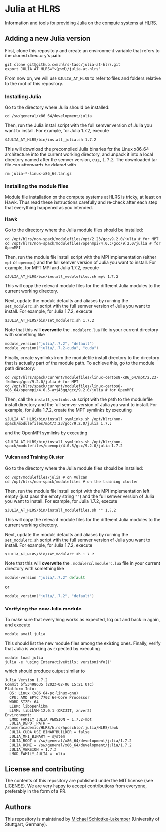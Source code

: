 # Julia at HLRS
Information and tools for providing Julia on the compute systems at HLRS.


## Adding a new Julia version
First, clone this repository and create an environment variable that refers to
the cloned directory's path:
```shell
git clone git@github.com:hlrs-tasc/julia-at-hlrs.git
export JULIA_AT_HLRS="$(pwd)/julia-at-hlrs"
```
From now on, we will use `$JULIA_AT_HLRS` to refer to files and folders relative
to the root of this repository.

### Installing Julia
Go to the directory where Julia should be installed:
```shell
cd /sw/general/x86_64/development/julia
```
Then, run the Julia install script with the full semver version of Julia you want to
install. For example, for Julia 1.7.2, execute
```shell
$JULIA_AT_HLRS/bin/install_julia.sh 1.7.2
```
This will download the precompiled Julia binaries for the Linux x86\_64
architecture into the current working directory, and unpack it into a local
directory named after the semver version, e.g., `1.7.2`. The downloaded tar file
can afterwards be deleted with
```shell
rm julia-*-linux-x86_64.tar.gz
```

### Installing the module files
Module file installation on the compute systems at HLRS is tricky, at least on
Hawk. Thus read these instructions carefully and re-check after each step that
everything happened as you intended.

#### Hawk
Go to the directory where the Julia module files should be installed:
```shell
cd /opt/hlrs/non-spack/modulefiles/mpt/2.23/gcc/9.2.0/julia # for MPT
cd /opt/hlrs/non-spack/modulefiles/openmpi/4.0.5/gcc/9.2.0/julia # for OpenMPI
```

Then, run the module file install script with the MPI implementation (either
`mpt` or `openmpi`) and the full semver version of Julia you want to
install. For example, for MPT MPI and Julia 1.7.2, execute
```shell
$JULIA_AT_HLRS/bin/install_modulefiles.sh mpt 1.7.2
```
This will copy the relevant module files for the different Julia modules to the
current working directory.

Next, update the module defaults and aliases by running the `set_modulerc.sh`
script with the full semver version of Julia you want to install. For example,
for Julia 1.7.2, execute
```shell
$JULIA_AT_HLRS/bin/set_modulerc.sh 1.7.2
```
Note that this will **overwrite** the `.modulerc.lua` file in your current
directory with something like
```lua
module_version("julia/1.7.2", "default")
module_version("julia/1.7.2-cuda", "cuda")
```

Finally, create symlinks from the modulefile install directory to the directory
that is actually part of the module path. To achieve this, go to the module path
directory:
```shell
cd /opt/hlrs/spack/current/modulefiles/linux-centos8-x86_64/mpt/2.23-fkdhnvq/gcc/9.2.0/julia # for MPT
cd /opt/hlrs/spack/current/modulefiles/linux-centos8-x86_64/openmpi/4.0.5-ayj43gq/gcc/9.2.0/julia # for OpenMPI
```
Then, call the `install_symlinks.sh` script with the path to the modulefile
install directory and the full semver version of Julia you want to install. For
example, for Julia 1.7.2, create the MPT symlinks by executing
```shell
$JULIA_AT_HLRS/bin/install_symlinks.sh /opt/hlrs/non-spack/modulefiles/mpt/2.23/gcc/9.2.0/julia 1.7.2
```
and the OpenMPI symlinks by executing
```shell
$JULIA_AT_HLRS/bin/install_symlinks.sh /opt/hlrs/non-spack/modulefiles/openmpi/4.0.5/gcc/9.2.0/julia 1.7.2
```

#### Vulcan and Training Cluster
Go to the directory where the Julia module files should be installed:
```shell
cd /opt/modulefiles/julia # on Vulcan
cd /opt/hlrs/non-spack/modulefiles # on the training cluster
```

Then, run the module file install script with the MPI implementation left empty
(just pass the empty string `""`) and the full semver version of Julia you want to
install. For example, for Julia 1.7.2, execute
```shell
$JULIA_AT_HLRS/bin/install_modulefiles.sh "" 1.7.2
```
This will copy the relevant module files for the different Julia modules to the
current working directory.

Next, update the module defaults and aliases by running the `set_modulerc.sh`
script with the full semver version of Julia you want to install. For example,
for Julia 1.7.2, execute
```shell
$JULIA_AT_HLRS/bin/set_modulerc.sh 1.7.2
```
Note that this will **overwrite** the `.modulerc`/`.modulerc.lua` file in your current
directory with something like
```tcl
module-version "julia/1.7.2" default
```
or
```lua
module_version("julia/1.7.2", "default")
```

### Verifying the new Julia module
To make sure that everything works as expected, log out and back in again, and
execute
```shell
module avail julia
```
This should list the new module files among the existing ones. Finally, verify
that Julia is working as expected by executing
```shell
module load julia
julia -e 'using InteractiveUtils; versioninfo()'
```
which should produce output similar to
```
Julia Version 1.7.2
Commit bf53498635 (2022-02-06 15:21 UTC)
Platform Info:
  OS: Linux (x86_64-pc-linux-gnu)
  CPU: AMD EPYC 7702 64-Core Processor
  WORD_SIZE: 64
  LIBM: libopenlibm
  LLVM: libLLVM-12.0.1 (ORCJIT, znver2)
Environment:
  LMOD_FAMILY_JULIA_VERSION = 1.7.2-mpt
  JULIA_DEPOT_PATH = /zhome/academic/HLRS/hlrs/hpcschlo/.julia/HLRS/hawk
  JULIA_CUDA_USE_BINARYBUILDER = false
  JULIA_MPI_BINARY = system
  JULIA_ROOT = /sw/general/x86_64/development/julia/1.7.2
  JULIA_HOME = /sw/general/x86_64/development/julia/1.7.2
  JULIA_VERSION = 1.7.2
  LMOD_FAMILY_JULIA = julia
```


## License and contributing
The contents of this repository are published under the MIT license (see [LICENSE](LICENSE)). We are
very happy to accept contributions from everyone, preferably in the form of a PR.


## Authors
This repository is maintained by
[Michael Schlottke-Lakemper](https://www.hlrs.de/about-us/organization/divisions-departments/av/tasc/)
(University of Stuttgart, Germany).
